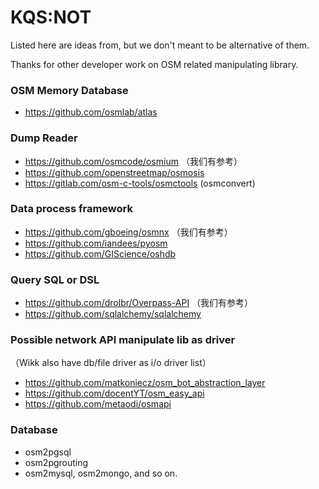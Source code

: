 # KQS:NOT

Listed here are ideas from, but we don't meant to be alternative of them.

Thanks for other developer work on OSM related manipulating library.

### OSM Memory Database

+ https://github.com/osmlab/atlas

### Dump Reader

+ https://github.com/osmcode/osmium （我们有参考）
+ https://github.com/openstreetmap/osmosis
+ https://gitlab.com/osm-c-tools/osmctools (osmconvert)

### Data process framework

+ https://github.com/gboeing/osmnx （我们有参考）
+ https://github.com/iandees/pyosm
+ https://github.com/GIScience/oshdb

### Query SQL or DSL

+ https://github.com/drolbr/Overpass-API （我们有参考）
+ https://github.com/sqlalchemy/sqlalchemy

### Possible network API manipulate lib as driver

（Wikk also have db/file driver as i/o driver list）
+ https://github.com/matkoniecz/osm_bot_abstraction_layer
+ https://github.com/docentYT/osm_easy_api
+ https://github.com/metaodi/osmapi

### Database

+ osm2pgsql
+ osm2pgrouting
+ osm2mysql, osm2mongo, and so on.
